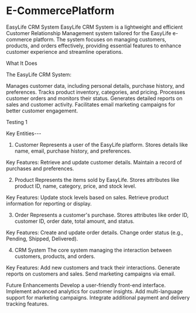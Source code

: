 # E-CommercePlatform
EasyLife CRM System
EasyLife CRM System is a lightweight and efficient Customer Relationship Management system tailored for the EasyLife e-commerce platform. The system focuses on managing customers, products, and orders effectively, providing essential features to enhance customer experience and streamline operations.

What It Does

The EasyLife CRM System:

Manages customer data, including personal details, purchase history, and preferences.
Tracks product inventory, categories, and pricing.
Processes customer orders and monitors their status.
Generates detailed reports on sales and customer activity.
Facilitates email marketing campaigns for better customer engagement.

Testing 1

Key Entities---

1. Customer
Represents a user of the EasyLife platform.
Stores details like name, email, purchase history, and preferences.

Key Features:
Retrieve and update customer details.
Maintain a record of purchases and preferences.

2. Product
Represents the items sold by EasyLife.
Stores attributes like product ID, name, category, price, and stock level.

Key Features:
Update stock levels based on sales.
Retrieve product information for reporting or display.

3. Order
Represents a customer's purchase.
Stores attributes like order ID, customer ID, order date, total amount, and status.

Key Features:
Create and update order details.
Change order status (e.g., Pending, Shipped, Delivered).

4. CRM System
The core system managing the interaction between customers, products, and orders.

Key Features:
Add new customers and track their interactions.
Generate reports on customers and sales.
Send marketing campaigns via email.

Future Enhancements
Develop a user-friendly front-end interface.
Implement advanced analytics for customer insights.
Add multi-language support for marketing campaigns.
Integrate additional payment and delivery tracking features.

